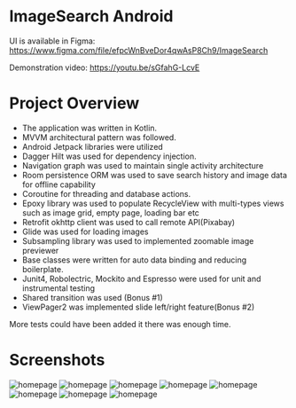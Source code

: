 # ImageSearch Android

UI is available in Figma:
https://www.figma.com/file/efpcWnBveDor4qwAsP8Ch9/ImageSearch

Demonstration video:
https://youtu.be/sGfahG-LcvE


# Project Overview 

- The application was written in Kotlin. 
- MVVM architectural pattern was followed.
- Android Jetpack libraries were utilized
- Dagger Hilt was used for dependency injection.
- Navigation graph was used to maintain single activity architecture 
- Room persistence ORM was used to save search history and image data for offline capability
- Coroutine for threading and database actions.
- Epoxy library was used to populate RecycleView with multi-types views such as image grid, empty page, loading bar etc
- Retrofit okhttp client was used to call remote API(Pixabay)
- Glide was used for loading images
- Subsampling library was used to implemented zoomable image previewer
- Base classes were written for auto data binding and reducing boilerplate.
- Junit4, Robolectric, Mockito and Espresso were used for unit and instrumental testing
- Shared transition was used (Bonus #1)
- ViewPager2 was implemented slide left/right feature(Bonus #2)


More tests could have been added it there was enough time.

# Screenshots


![homepage](https://github.com/hm-tamim/image-search-android/blob/master/screenshots/1.%20home.png?raw=true)
![homepage](https://github.com/hm-tamim/image-search-android/blob/master/screenshots/2.%20gallery%202x2.png?raw=true)
![homepage](https://github.com/hm-tamim/image-search-android/blob/master/screenshots/3.%20gallery%203x3.png?raw=true)
![homepage](https://github.com/hm-tamim/image-search-android/blob/master/screenshots/4.%20gallery%204x4.png?raw=true)
![homepage](https://github.com/hm-tamim/image-search-android/blob/master/screenshots/5.%20gallery%20empty%20page.png?raw=true)
![homepage](https://github.com/hm-tamim/image-search-android/blob/master/screenshots/6.%20shared%20element%20transition.png?raw=true)
![homepage](https://github.com/hm-tamim/image-search-android/blob/master/screenshots/7.%20zoomable%20image%20viewer.png?raw=true)
![homepage](https://github.com/hm-tamim/image-search-android/blob/master/screenshots/8.%20image%20slider.png)
